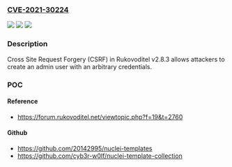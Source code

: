 ### [CVE-2021-30224](https://cve.mitre.org/cgi-bin/cvename.cgi?name=CVE-2021-30224)
![](https://img.shields.io/static/v1?label=Product&message=n%2Fa&color=blue)
![](https://img.shields.io/static/v1?label=Version&message=n%2Fa&color=blue)
![](https://img.shields.io/static/v1?label=Vulnerability&message=n%2Fa&color=brighgreen)

### Description

Cross Site Request Forgery (CSRF) in Rukovoditel v2.8.3 allows attackers to create an admin user with an arbitrary credentials.

### POC

#### Reference
- https://forum.rukovoditel.net/viewtopic.php?f=19&t=2760

#### Github
- https://github.com/20142995/nuclei-templates
- https://github.com/cyb3r-w0lf/nuclei-template-collection

